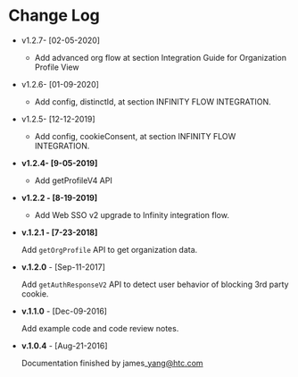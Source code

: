 # Change Log

* v1.2.7- \[02-05-2020\]
  * Add advanced org flow at section Integration Guide for Organization Profile View
* v1.2.6- \[01-09-2020\]
  * Add config, distinctId, at section INFINITY FLOW INTEGRATION.
* v1.2.5- \[12-12-2019\]
  * Add config, cookieConsent, at section INFINITY FLOW INTEGRATION.
* **v1.2.4- \[9-05-2019\]**
  * Add getProfileV4 API
* **v1.2.2 -  \[8-19-2019\]**
  * Add Web SSO v2 upgrade to Infinity integration flow.
* **v.1.2.1 - \[7-23-2018\]**

  Add `getOrgProfile` API to get organization data.

* **v.1.2.0** - \[Sep-11-2017\]

  Add `getAuthResponseV2` API to detect user behavior of blocking 3rd party cookie.

* **v.1.1.0** - \[Dec-09-2016\]

  Add example code and code review notes.

* **v.1.0.4** - \[Aug-21-2016\]

  Documentation finished by james\_yang@htc.com

